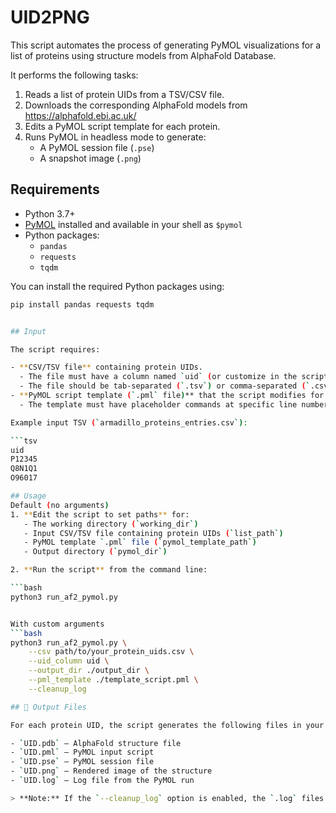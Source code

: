 # UID2PNG

This script automates the process of generating PyMOL visualizations for a list of proteins using structure models from AlphaFold Database.

It performs the following tasks:
1. Reads a list of protein UIDs from a TSV/CSV file.
2. Downloads the corresponding AlphaFold models from https://alphafold.ebi.ac.uk/
3. Edits a PyMOL script template for each protein.
4. Runs PyMOL in headless mode to generate:
   - A PyMOL session file (`.pse`)
   - A snapshot image (`.png`)


## Requirements

- Python 3.7+
- [PyMOL](https://pymol.org/) installed and available in your shell as `$pymol`
- Python packages:
  - `pandas`
  - `requests`
  - `tqdm`

You can install the required Python packages using:

```bash
pip install pandas requests tqdm


## Input

The script requires:

- **CSV/TSV file** containing protein UIDs.  
  - The file must have a column named `uid` (or customize in the script).  
  - The file should be tab-separated (`.tsv`) or comma-separated (`.csv`).  
- **PyMOL script template (`.pml` file)** that the script modifies for each protein.  
  - The template must have placeholder commands at specific line numbers (default: line 3 for loading PDB, line 18 for saving PNG, line 19 for saving PSE).

Example input TSV (`armadillo_proteins_entries.csv`):

```tsv
uid
P12345
Q8N1Q1
O96017

## Usage
Default (no arguments)
1. **Edit the script to set paths** for:
   - The working directory (`working_dir`)
   - Input CSV/TSV file containing protein UIDs (`list_path`)
   - PyMOL template `.pml` file (`pymol_template_path`)
   - Output directory (`pymol_dir`)

2. **Run the script** from the command line:

```bash
python3 run_af2_pymol.py


With custom arguments
```bash
python3 run_af2_pymol.py \
    --csv path/to/your_protein_uids.csv \
    --uid_column uid \
    --output_dir ./output_dir \
    --pml_template ./template_script.pml \
    --cleanup_log

## 📂 Output Files

For each protein UID, the script generates the following files in your specified output directory:

- `UID.pdb` — AlphaFold structure file  
- `UID.pml` — PyMOL input script  
- `UID.pse` — PyMOL session file  
- `UID.png` — Rendered image of the structure  
- `UID.log` — Log file from the PyMOL run  

> **Note:** If the `--cleanup_log` option is enabled, the `.log` files will be automatically deleted after execution.

